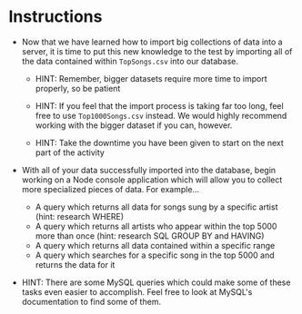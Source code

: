 # **Instructions**

- Now that we have learned how to import big collections of data into a server, it is time to put this new knowledge to the test by importing all of the data contained within `TopSongs.csv` into our database.

  - HINT: Remember, bigger datasets require more time to import properly, so be patient

  - HINT: If you feel that the import process is taking far too long, feel free to use `Top1000Songs.csv` instead. We would highly recommend working with the bigger dataset if you can, however.

  - HINT: Take the downtime you have been given to start on the next part of the activity

- With all of your data successfully imported into the database, begin working on a Node console application which will allow you to collect more specialized pieces of data. For example...

  - A query which returns all data for songs sung by a specific artist (hint: research WHERE)
  - A query which returns all artists who appear within the top 5000 more than once (hint: research SQL GROUP BY and HAVING)
  - A query which returns all data contained within a specific range
  - A query which searches for a specific song in the top 5000 and returns the data for it

- HINT: There are some MySQL queries which could make some of these tasks even easier to accomplish. Feel free to look at MySQL's documentation to find some of them.

